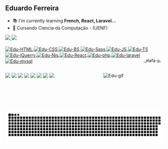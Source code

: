 ## Eduardo Ferreira


- 📚 I'm currently learning **French, React, Laravel...**
- 🌱 Cursando Ciencia da Computação - (UENF)

<div>
  <a href ="https://github.com/3duardoJr">
  <img height="151em" src="https://github-readme-stats.vercel.app/api?username=3duardoJr&show_icons=true&theme=tokyonight&include_all_commits-true&count_private=true"/>
  <img height="151em" src="https://github-readme-stats.vercel.app/api/top-langs/?username=3duardoJr&layout=compact&langs_count=16&theme=tokyonight"/>
</div>
<div style="display: inline_block"><br>
  <img align="center" alt="Edu-HTML" height="30" width="40" src="https://cdn.jsdelivr.net/gh/devicons/devicon/icons/html5/html5-original.svg"> 
  <img align="center" alt="Edu-CSS" height="30" width="40" src="https://cdn.jsdelivr.net/gh/devicons/devicon/icons/css3/css3-original.svg">
  <img align="center" alt="Edu-BS" height="30" width="40" src="https://cdn.jsdelivr.net/gh/devicons/devicon/icons/bootstrap/bootstrap-original.svg">  
  <img align="center" alt="Edu-Sass" height="30" width="40" src="https://cdn.jsdelivr.net/gh/devicons/devicon/icons/sass/sass-original.svg">
  <img align="center" alt="Edu-JS" height="30" width="40" src="https://cdn.jsdelivr.net/gh/devicons/devicon/icons/javascript/javascript-original.svg">
  <img align="center" alt="Edu-TS" height="30" width="40" src="https://cdn.jsdelivr.net/gh/devicons/devicon/icons/typescript/typescript-original.svg"> 
  <img align="center" alt="Edu-jQuerry" height="30" width="40" src="https://cdn.jsdelivr.net/gh/devicons/devicon/icons/jquery/jquery-original.svg">
  <img align="center" alt="Edu-Njs" height="30" width="40" src="https://cdn.jsdelivr.net/gh/devicons/devicon/icons/nodejs/nodejs-original.svg"> 
  <img align="center" alt="Edu-React" height="30" width="40" src="https://cdn.jsdelivr.net/gh/devicons/devicon/icons/react/react-original.svg">  
  <img align="center" alt="Edu-php" height="30" width="40" src="https://cdn.jsdelivr.net/gh/devicons/devicon/icons/php/php-plain.svg">
  <img align="center" alt="Edu-laravel" height="30" width="40" src="https://cdn.jsdelivr.net/gh/devicons/devicon/icons/laravel/laravel-plain.svg">
  <img align="center" alt="Edu-mysql" height="30" width="40" src="https://cdn.jsdelivr.net/gh/devicons/devicon/icons/mysql/mysql-original.svg">
  <img align="right" alt="Rafa-pic" height="150" style="border-radius:50px;" src="https://media.giphy.com/media/kTk0h7oeT85mybZQqN/giphy.gif">
</div>

  
  ##
<div>
  <img align="right" alt="Edu-gif" height="120" width="120" src="https://media.giphy.com/media/kTk0h7oeT85mybZQqN/giphy.gif">
  <a href="https://www.instagram.com/3duardojrdev/"><img src="https://img.shields.io/badge/Instagram-E4405F?style=for-the-badge&logo=instagram&logoColor=white" target=_blank></a>
  <a href="https://www.linkedin.com/in/eduardo-ferreira-886433250/"><img src="https://img.shields.io/badge/LinkedIn-0077B5?style=for-the-badge&logo=linkedin&logoColor=white" target=_blank></a>
  <a href="https://pt.stackoverflow.com/users/305182/3duardojr"><img src="https://img.shields.io/badge/Stack_Overflow-FE7A16?style=for-the-badge&logo=stack-overflow&logoColor=white" target=_blank></a>
  <a href="https://twitter.com/3duardoJr"><img src="https://img.shields.io/badge/Twitter-1DA1F2?style=for-the-badge&logo=twitter&logoColor=white" target=_blank></a>
  <a href="discordapp.com/users/3du#1306"><img src="https://img.shields.io/badge/Discord-7289DA?style=for-the-badge&logo=discord&logoColor=white" target=_blank></a>
  <a href="mailto:edu.ferreira.s.j@gmail.com"><img src="https://img.shields.io/badge/Gmail-D14836?style=for-the-badge&logo=gmail&logoColor=white" target=_blank></a>
   <a href=""><img src="https://img.shields.io/badge/NVIDIA-GTX1060-76B900?style=for-the-badge&logo=nvidia&logoColor=white" target=_blank></a>
   <a href=""><img src="https://img.shields.io/badge/AMD-Ryzen_2_2600-ED1C24?style=for-the-badge&logo=amd&logoColor=white" target=_blank></a>     

  ![Snake animation](https://github.com/3duardoJr/3duardoJr/blob/output/github-contribution-grid-snake.svg)
</div>

<div>

</div>
